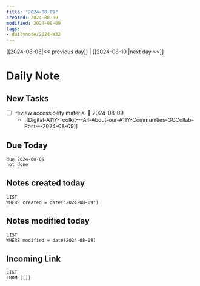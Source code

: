 ```yaml
---
title: "2024-08-09"
created: 2024-08-09
modified: 2024-08-09
tags:
- dailynote/2024-W32
---
```


[[2024-08-08|<< previous day]] | [[2024-08-10 |next day >>]]
# Daily Note
## New Tasks
- [ ] review accessibility material 📅 2024-08-09
	- [[Digital-A11Y-Toolkit---All-About-our-A11Y-Communities-GCCollab-Post---2024-08-09]]

## Due Today
```tasks
due 2024-08-09
not done
```
## Notes created today
```dataview
LIST
WHERE created = date("2024-08-09")
```
## Notes modified today
```dataview
LIST
WHERE modified = date(2024-08-09)
```
## Incoming Link
```dataview
LIST
FROM [[]]
```
